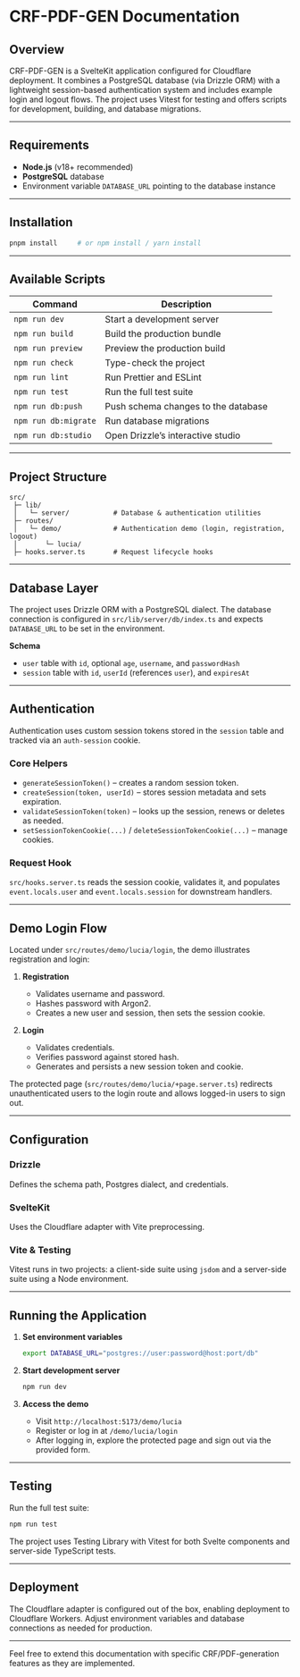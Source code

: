 # CRF-PDF-GEN Documentation

## Overview

CRF-PDF-GEN is a SvelteKit application configured for Cloudflare deployment. It combines a PostgreSQL database (via Drizzle ORM) with a lightweight session-based authentication system and includes example login and logout flows. The project uses Vitest for testing and offers scripts for development, building, and database migrations.

---

## Requirements

- **Node.js** (v18+ recommended)
- **PostgreSQL** database
- Environment variable `DATABASE_URL` pointing to the database instance

---

## Installation

```bash
pnpm install     # or npm install / yarn install
```

---

## Available Scripts

| Command              | Description                         |
| -------------------- | ----------------------------------- |
| `npm run dev`        | Start a development server          |
| `npm run build`      | Build the production bundle         |
| `npm run preview`    | Preview the production build        |
| `npm run check`      | Type-check the project              |
| `npm run lint`       | Run Prettier and ESLint             |
| `npm run test`       | Run the full test suite             |
| `npm run db:push`    | Push schema changes to the database |
| `npm run db:migrate` | Run database migrations             |
| `npm run db:studio`  | Open Drizzle’s interactive studio   |

---

## Project Structure

```
src/
 ├─ lib/
 │   └─ server/           # Database & authentication utilities
 ├─ routes/
 │   └─ demo/             # Authentication demo (login, registration, logout)
 │       └─ lucia/
 ├─ hooks.server.ts       # Request lifecycle hooks
```

---

## Database Layer

The project uses Drizzle ORM with a PostgreSQL dialect. The database connection is configured in `src/lib/server/db/index.ts` and expects `DATABASE_URL` to be set in the environment.

**Schema**

- `user` table with `id`, optional `age`, `username`, and `passwordHash`
- `session` table with `id`, `userId` (references `user`), and `expiresAt`

---

## Authentication

Authentication uses custom session tokens stored in the `session` table and tracked via an `auth-session` cookie.

### Core Helpers

- `generateSessionToken()` – creates a random session token.
- `createSession(token, userId)` – stores session metadata and sets expiration.
- `validateSessionToken(token)` – looks up the session, renews or deletes as needed.
- `setSessionTokenCookie(...)` / `deleteSessionTokenCookie(...)` – manage cookies.

### Request Hook

`src/hooks.server.ts` reads the session cookie, validates it, and populates `event.locals.user` and `event.locals.session` for downstream handlers.

---

## Demo Login Flow

Located under `src/routes/demo/lucia/login`, the demo illustrates registration and login:

1. **Registration**
   - Validates username and password.
   - Hashes password with Argon2.
   - Creates a new user and session, then sets the session cookie.

2. **Login**
   - Validates credentials.
   - Verifies password against stored hash.
   - Generates and persists a new session token and cookie.

The protected page (`src/routes/demo/lucia/+page.server.ts`) redirects unauthenticated users to the login route and allows logged-in users to sign out.

---

## Configuration

### Drizzle

Defines the schema path, Postgres dialect, and credentials.

### SvelteKit

Uses the Cloudflare adapter with Vite preprocessing.

### Vite & Testing

Vitest runs in two projects: a client-side suite using `jsdom` and a server-side suite using a Node environment.

---

## Running the Application

1. **Set environment variables**

   ```bash
   export DATABASE_URL="postgres://user:password@host:port/db"
   ```

2. **Start development server**

   ```bash
   npm run dev
   ```

3. **Access the demo**
   - Visit `http://localhost:5173/demo/lucia`
   - Register or log in at `/demo/lucia/login`
   - After logging in, explore the protected page and sign out via the provided form.

---

## Testing

Run the full test suite:

```bash
npm run test
```

The project uses Testing Library with Vitest for both Svelte components and server-side TypeScript tests.

---

## Deployment

The Cloudflare adapter is configured out of the box, enabling deployment to Cloudflare Workers. Adjust environment variables and database connections as needed for production.

---

Feel free to extend this documentation with specific CRF/PDF-generation features as they are implemented.
